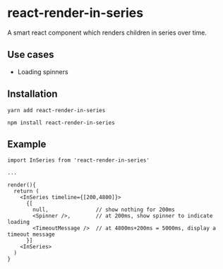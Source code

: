 # react-render-in-series

A smart react component which renders children in series over time.

## Use cases
- Loading spinners

## Installation

`yarn add react-render-in-series`

`npm install react-render-in-series`

## Example

    import InSeries from 'react-render-in-series'

    ...

    render(){
      return (
        <InSeries timeline={[200,4800]}>
          {[
            null,               // show nothing for 200ms
            <Spinner />,        // at 200ms, show spinner to indicate loading
            <TimeoutMessage />  // at 4800ms+200ms = 5000ms, display a timeout message
          }]
        <InSeries>
      )
    }